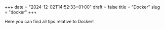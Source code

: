 +++
date = "2024-12-02T14:52:33+01:00"
draft = false
title = "Docker"
slug = "docker"
+++

Here you can find all tips relative to Docker!
